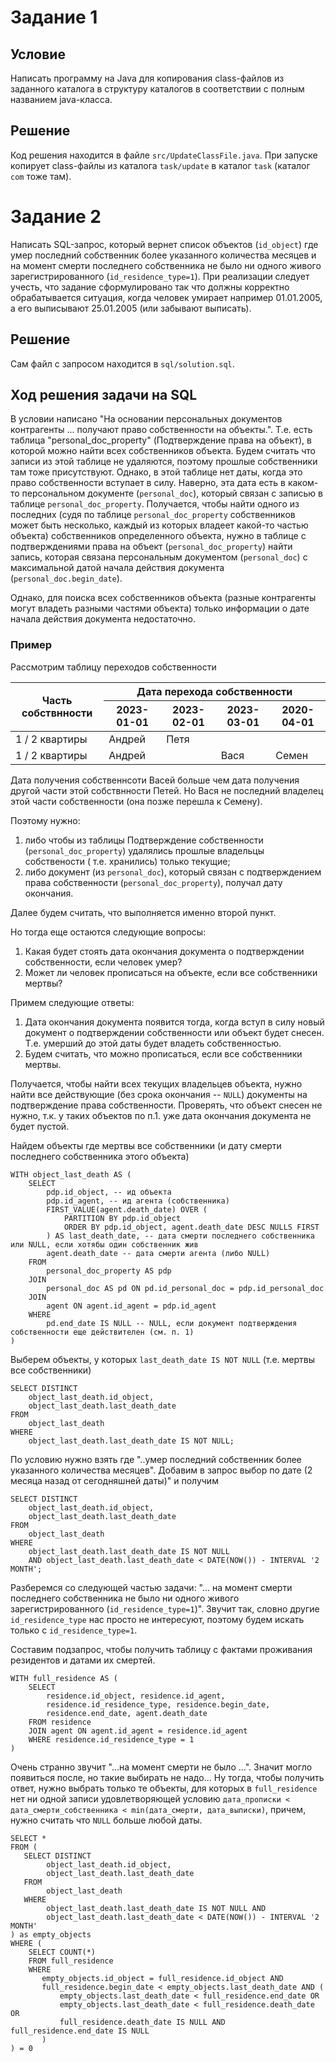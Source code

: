 # Задание 1

## Условие

Написать программу на Java для копирования class-файлов из заданного каталога в структуру каталогов в
соответствии с полным названием java-класса.

## Решение

Код решения находится в файле `src/UpdateClassFile.java`. При запуске копирует class-файлы из каталога `task/update` в
каталог `task` (каталог `com` тоже там).

# Задание 2

Написать SQL-запрос, который вернет список объектов (`id_object`) где умер последний
собственник более указанного количества месяцев и на момент смерти последнего собственника не
было ни одного живого зарегистрированного (`id_residence_type=1`). При реализации следует учесть,
что задание сформулировано так что должны корректно обрабатывается ситуация, когда человек
умирает например 01.01.2005, а его выписывают 25.01.2005 (или забывают выписать).

## Решение

Сам файл с запросом находится в `sql/solution.sql`.

## Ход решения задачи на SQL

В условии написано "На основании персональных документов контрагенты ... получают право собственности на объекты.". Т.е.
есть таблица "personal_doc_property" (Подтверждение права на объект), в которой можно найти всех собственников объекта.
Будем считать что записи из этой таблице не удаляются, поэтому прошлые собственники там тоже присутствуют. Однако, в
этой таблице нет даты, когда это право собственности вступает в силу. Наверно, эта дата есть в каком-то персональном
документе (`personal_doc`), который связан с записью в таблице `personal_doc_property`. Получается, чтобы найти одного
из последних (судя по таблице `personal_doc_property` собственников может быть несколько, каждый из которых владеет
какой-то частью объекта) собственников определенного объекта, нужно в таблице с подтверждениями права на
объект (`personal_doc_property`) найти запись, которая связана персональным документом (`personal_doc`) с максимальной
датой начала действия документа (`personal_doc.begin_date`).

Однако, для поиска всех собственников объекта (разные контрагенты могут владеть разными частями объекта) только
информации о дате начала действия документа недостаточно.

### Пример

Рассмотрим таблицу переходов собственности
<table>
    <thead>
        <tr>
            <th rowspan="2">Часть собствнности</th>
            <th colspan="4">Дата перехода собственности</th>
        </tr>
        <tr> 
            <th>2023-01-01</th>    
            <th>2023-02-01</th>    
            <th>2023-03-01</th>    
            <th>2020-04-01</th>  
        </tr>
    </thead>
    <tbody>
        <tr>
            <td>1 / 2 квартиры </td>
            <td> Андрей </td>
            <td> Петя </td>
            <td> </td>
            <td> </td>
        </tr>
        <tr>
            <td>1 / 2 квартиры </td>
            <td> Андрей </td>
            <td>  </td>
            <td> Вася </td>
            <td> Семен </td>
        </tr>
    </tbody>
</table>

Дата получения собственнсоти Васей больше чем дата получения другой части этой собствнности Петей. Но Вася не последний
владелец этой части собственности (она позже перешла к Семену).

Поэтому нужно:

1) либо чтобы из таблицы Подтверждение собственности (`personal_doc_property`) удалялись прошлые владельцы
   собствености (
   т.е. хранились) только текущие;
2) либо документ (из `personal_doc`), который связан с подтверждением права собственности (`personal_doc_property`),
   получал дату окончания.

Далее будем считать, что выполняется именно второй пункт.

Но тогда еще остаются следующие вопросы:

1) Какая будет стоять дата окончания документа о подтверждении собственности, если человек умер?
2) Может ли человек прописаться на объекте, если все собственники мертвы?

Примем следующие ответы:

1) Дата окончания документа появится тогда, когда вступ в силу новый документ о подтверждении собственности или объект
   будет снесен. Т.е. умерший до этой даты будет владеть собственностью.
2) Будем считать, что можно прописаться, если все собственники мертвы.

Получается, чтобы найти всех текущих владельцев объекта, нужно найти все действующие (без срока окончания
-- `NULL`) документы на подтверждение права собственности. Проверять, что объект снесен не нужно, т.к. у таких объектов
по п.1. уже дата окончания документа не будет пустой.

Найдем объекты где мертвы все собственники (и дату смерти последнего собственника этого объекта)

```roomsql
WITH object_last_death AS (
    SELECT
        pdp.id_object, -- ид объекта
        pdp.id_agent, -- ид агента (собственника)
        FIRST_VALUE(agent.death_date) OVER (
            PARTITION BY pdp.id_object
            ORDER BY pdp.id_object, agent.death_date DESC NULLS FIRST
        ) AS last_death_date, -- дата смерти последнего собственника или NULL, если хотябы один собственник жив
        agent.death_date -- дата смерти агента (либо NULL)
    FROM
        personal_doc_property AS pdp
    JOIN
        personal_doc AS pd ON pd.id_personal_doc = pdp.id_personal_doc
    JOIN
        agent ON agent.id_agent = pdp.id_agent
    WHERE
        pd.end_date IS NULL -- NULL, если документ подтверждения собственности еще действителен (см. п. 1)
)
```

Выберем объекты, у которых `last_death_date IS NOT NULL` (т.е. мертвы все собственники)

```roomsql
SELECT DISTINCT
    object_last_death.id_object,
    object_last_death.last_death_date
FROM 
    object_last_death 
WHERE
    object_last_death.last_death_date IS NOT NULL;
```

По условию нужно взять где "..умер последний собственник более указанного количества месяцев".
Добавим в запрос выбор по дате (2 месяца назад от сегодняшней даты)" и получим

```roomsql
SELECT DISTINCT
    object_last_death.id_object,
    object_last_death.last_death_date
FROM 
    object_last_death 
WHERE
    object_last_death.last_death_date IS NOT NULL 
    AND object_last_death.last_death_date < DATE(NOW()) - INTERVAL '2 MONTH';
```

Разберемся со следующей частью задачи: "... на момент смерти последнего собственника не было ни одного живого
зарегистрированного (`id_residence_type=1`)". Звучит так, словно другие `id_residence_type` нас просто не интересуют,
поэтому будем искать только с `id_residence_type=1`.

Составим подзапрос, чтобы получить таблицу с фактами проживания резидентов и датами их смертей.

```roomsql
WITH full_residence AS (
	SELECT
	    residence.id_object, residence.id_agent,
	    residence.id_residence_type, residence.begin_date,
	    residence.end_date, agent.death_date
  	FROM residence
  	JOIN agent ON agent.id_agent = residence.id_agent
  	WHERE residence.id_residence_type = 1
)
```

Очень странно звучит "...на момент смерти не было ...". Значит могло появиться после, но такие выбирать не надо...
Ну тогда, чтобы получить ответ, нужно выбрать только те объекты, для которых в `full_residence` нет ни одной записи
удовлетворяющей условию `дата_прописки < дата_смерти_собственника < min(дата_смерти, дата_выписки)`, причем, нужно
считать что `NULL` больше любой даты.

```roomsql
SELECT *
FROM (
   SELECT DISTINCT
        object_last_death.id_object,
        object_last_death.last_death_date
   FROM 
        object_last_death 
   WHERE
        object_last_death.last_death_date IS NOT NULL AND 
        object_last_death.last_death_date < DATE(NOW()) - INTERVAL '2 MONTH'
) as empty_objects
WHERE (
    SELECT COUNT(*)
    FROM full_residence
    WHERE
       empty_objects.id_object = full_residence.id_object AND
       full_residence.begin_date < empty_objects.last_death_date AND (
           empty_objects.last_death_date < full_residence.end_date OR
           empty_objects.last_death_date < full_residence.death_date OR
           full_residence.death_date IS NULL AND full_residence.end_date IS NULL
       )
) = 0
```